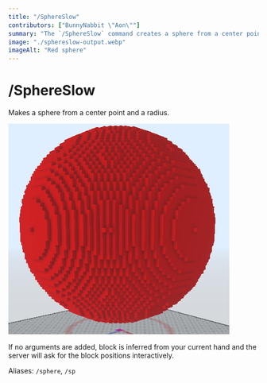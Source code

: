 ```yaml
---
title: "/SphereSlow"
contributors: ["BunnyNabbit \"Aon\""]
summary: "The `/SphereSlow` command creates a sphere from a center point and a radius."
image: "./sphereslow-output.webp"
imageAlt: "Red sphere"
---
```

# /SphereSlow
Makes a sphere from a center point and a radius.

![Red sphere](./sphereslow-output.webp)

If no arguments are added, block is inferred from your current hand and the server will ask for the block positions interactively.

Aliases: `/sphere`, `/sp`
